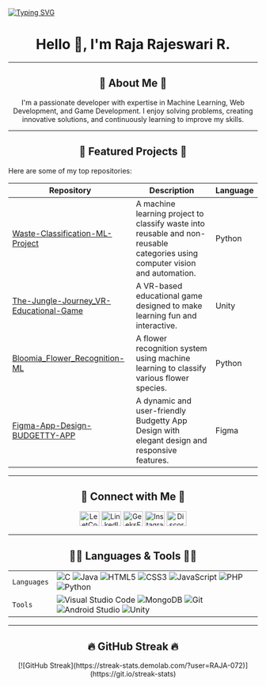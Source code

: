 <a href="https://git.io/typing-svg">
  <img src="https://readme-typing-svg.demolab.com?font=Fira+Code&duration=4000&pause=2500&color=E6A709&center=true&vCenter=true&width=435&lines=Welcome+to+my+GitHub!!" alt="Typing SVG" />
</a>
<h1 align="center">Hello 👋, I'm Raja Rajeswari R.</h1>


---

<h2 align="center">🌟 About Me 🌟</h2>
<p align="center">
I'm a passionate developer with expertise in Machine Learning, Web Development, and Game Development. I enjoy solving problems, creating innovative solutions, and continuously learning to improve my skills.
</p>

---

<h2 align="center">🚀 Featured Projects 🚀</h2>
<p>Here are some of my top repositories:</p>

| Repository                                                                                               | Description                                  | Language    |
|----------------------------------------------------------------------------------------------------------|----------------------------------------------|-------------|
| [Waste-Classification-ML-Project](https://github.com/RAJA-072/Waste-Classification-ML-Project)           | A machine learning project to classify waste into reusable and non-reusable categories using computer vision and automation. | Python      |
| [The-Jungle-Journey_VR-Educational-Game](https://github.com/RAJA-072/The-Jungle-Journey_VR-Educational-Game) | A VR-based educational game designed to make learning fun and interactive. | Unity       |
| [Bloomia_Flower_Recognition-ML](https://github.com/RAJA-072/Bloomia_Flower_Recognition-ML)               | A flower recognition system using machine learning to classify various flower species. | Python      |
| [Figma-App-Design-BUDGETTY-APP](https://github.com/RAJA-072/Figma-App-Design-BUDGETTY-APP)               | A dynamic and user-friendly Budgetty App Design with elegant design and responsive features. | Figma  |

---

<h2 align="center">🔗 Connect with Me 🔗</h2>
<p align="center">
<a href="https://leetcode.com/RAJA_RAJESWARI_2305/" target="blank"><img src="https://raw.githubusercontent.com/rahuldkjain/github-profile-readme-generator/master/src/images/icons/Social/leet-code.svg" alt="LeetCode" height="30" width="40" /></a>
<a href="https://www.linkedin.com/in/raja-rajeswari-r/" target="blank"><img src="https://raw.githubusercontent.com/rahuldkjain/github-profile-readme-generator/master/src/images/icons/Social/linked-in-alt.svg" alt="LinkedIn" height="30" width="40" /></a>
<a href="https://www.geeksforgeeks.org/user/rajeswarird568/" target="blank"><img src="https://raw.githubusercontent.com/rahuldkjain/github-profile-readme-generator/master/src/images/icons/Social/geeks-for-geeks.svg" alt="GeeksForGeeks" height="30" width="40" /></a>
<a href="https://www.instagram.com/raja_raajeswari_r/" target="blank"><img src="https://raw.githubusercontent.com/rahuldkjain/github-profile-readme-generator/master/src/images/icons/Social/instagram.svg" alt="Instagram" height="30" width="40" /></a>
<a href="https://discord.gg/AfmcrkGf" target="blank"><img src="https://raw.githubusercontent.com/rahuldkjain/github-profile-readme-generator/master/src/images/icons/Social/discord.svg" alt="Discord" height="30" width="40" /></a>
</p>

---

<h2 align="center">👩‍💻 Languages & Tools 👩‍💻</h2>

|               |           |
|---------------|-----------|
| `Languages`   | ![C](https://img.shields.io/badge/C-00599C?style=for-the-badge&logo=c&logoColor=white) ![Java](https://img.shields.io/badge/Java-ED8B00?style=for-the-badge&logo=java&logoColor=white) ![HTML5](https://img.shields.io/badge/HTML5-E34F26?style=for-the-badge&logo=html5&logoColor=white) ![CSS3](https://img.shields.io/badge/CSS3-1572B6?style=for-the-badge&logo=css3&logoColor=white) ![JavaScript](https://img.shields.io/badge/JavaScript-F7DF1E?style=for-the-badge&logo=javascript&logoColor=black) ![PHP](https://img.shields.io/badge/PHP-777BB4?style=for-the-badge&logo=php&logoColor=white) ![Python](https://img.shields.io/badge/Python-3776AB?style=for-the-badge&logo=python&logoColor=white) |
| `Tools`       | ![Visual Studio Code](https://img.shields.io/badge/Visual_Studio_Code-007ACC?style=for-the-badge&logo=visual-studio-code&logoColor=white) ![MongoDB](https://img.shields.io/badge/MongoDB-4EA94B?style=for-the-badge&logo=mongodb&logoColor=white) ![Git](https://img.shields.io/badge/Git-F05032?style=for-the-badge&logo=git&logoColor=white) ![Android Studio](https://img.shields.io/badge/Android_Studio-3DDC84?style=for-the-badge&logo=android-studio&logoColor=white) ![Unity](https://img.shields.io/badge/Unity-000000?style=for-the-badge&logo=unity&logoColor=white) |

---

<h2 align="center">🔥 GitHub Streak 🔥</h2>
<p align="center">
[![GitHub Streak](https://streak-stats.demolab.com/?user=RAJA-072)](https://git.io/streak-stats)
</p>

